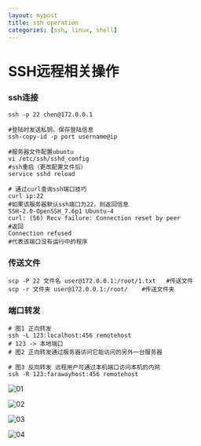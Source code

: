```yaml
---
layout: mypost
title: ssh operation
categories: [ssh, linux, shell]
---
```


# SSH远程相关操作

### ssh连接

```shell
ssh -p 22 chen@172.0.0.1

#登陆时发送私钥，保存登陆信息
ssh-copy-id -p port username@ip

#服务器文件配置ubuntu
vi /etc/ssh/sshd_config 
#ssh重启（更改配置文件后）
service sshd reload

# 通过curl查询ssh端口技巧
curl ip:22
#如果该服务器默认ssh端口为22，则返回信息
SSH-2.0-OpenSSH_7.6p1 Ubuntu-4
curl: (56) Recv failure: Connection reset by peer
#返回
Connection refused
#代表该端口没有运行中的程序
```

### 传送文件

```shell
scp -P 22 文件名 user@172.0.0.1:/root/1.txt   #传送文件
scp -r 文件夹 user@172.0.0.1:/root/    #传送文件夹
```

### 端口转发

```shell
# 图1 正向转发
ssh -L 123:localhost:456 remotehost
# 123 -> 本地端口
# 图2 正向转发通过服务器访问它能访问的另外一台服务器

# 图3 反向转发 远程用户可通过本机端口访问本机的内网
ssh -R 123:farawayhost:456 remotehost
```

![01](01.png)

![02](02.png)

![03](03.png)

![04](04.png)